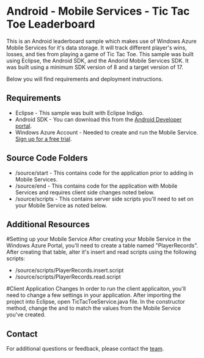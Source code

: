 # Android - Mobile Services - Tic Tac Toe Leaderboard
This is an Android leaderboard sample which makes use of Windows Azure Mobile Services for it's data storage.  It will track different player's wins, losses, and ties from playing a game of Tic Tac Toe.  This sample was built using Eclipse, the Android SDK, and the Andorid Mobile Services SDK.  It was built using a minimum SDK version of 8 and a target version of 17.

Below you will find requirements and deployment instructions.

## Requirements
* Eclipse - This sample was built with Eclipse Indigo.
* Android SDK - You can download this from the [Android Developer portal](http://developer.android.com/sdk/index.html).
* Windows Azure Account - Needed to create and run the Mobile Service.  [Sign up for a free trial](https://www.windowsazure.com/en-us/pricing/free-trial/).

## Source Code Folders
* /source/start - This contains code for the application prior to adding in Mobile Services.
* /source/end - This contains code for the application with Mobile Services and requires client side changes noted below.
* /source/scripts - This contains server side scripts you'll need to set on your Mobile Service as noted below.

## Additional Resources


#Setting up your Mobile Service
After creating your Mobile Service in the Windows Azure Portal, you'll need to create a table named "PlayerRecords".  After creating that table, alter it's insert and read scripts using the following scripts:
* /source/scripts/PlayerRecords.insert.script
* /source/scripts/PlayerRecords.read.script

#Client Application Changes
In order to run the client applicaiton, you'll need to change a few settings in your application.  After importing the project into Eclipse, open TicTacToeService.java file.  In the constructor method, change the <YourMobileServiceUrl> and <YourApplicationKey> to match the values from the Mobile Service you've created.

## Contact

For additional questions or feedback, please contact the [team](mailto:chrisner@microsoft.com).